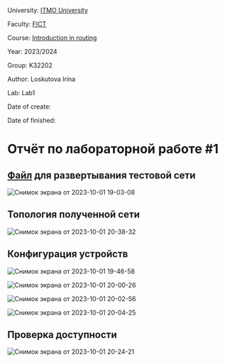 University: [ITMO University](https://itmo.ru/ru/)

Faculty: [FICT](https://fict.itmo.ru)

Course: [Introduction in routing](https://github.com/itmo-ict-faculty/introduction-in-routing)

Year: 2023/2024

Group: K32202

Author: Loskutova Irina

Lab: Lab1

Date of create: 

Date of finished:

# Отчёт по лабораторной работе #1

## [Файл](https://github.com/sgsoul/2023_2024-introduction_in_routing-k33202-loskutova_i_v/blob/main/lab1/topo1.clab.yml) для развертывания тестовой сети

![Снимок экрана от 2023-10-01 19-03-08](https://github.com/sgsoul/2023_2024-introduction_in_routing-k33202-loskutova_i_v/assets/93263659/1c8a3a5f-4850-40dd-b967-7cba65593ef0)


## Топология полученной сети

![Снимок экрана от 2023-10-01 20-38-32](https://github.com/sgsoul/2023_2024-introduction_in_routing-k33202-loskutova_i_v/assets/93263659/da05dc15-c0b4-48a5-98c5-acecdee9a839)

## Конфигурация устройств

![Снимок экрана от 2023-10-01 19-46-58](https://github.com/sgsoul/2023_2024-introduction_in_routing-k33202-loskutova_i_v/assets/93263659/88ba9f58-31b8-43b2-a795-40665cbe3b52)

![Снимок экрана от 2023-10-01 20-00-26](https://github.com/sgsoul/2023_2024-introduction_in_routing-k33202-loskutova_i_v/assets/93263659/16b7f34c-889b-4866-a76a-0d65bc85ddea)

![Снимок экрана от 2023-10-01 20-02-56](https://github.com/sgsoul/2023_2024-introduction_in_routing-k33202-loskutova_i_v/assets/93263659/6b9e46e8-e9fd-4a46-8c48-4ec86b8f795a)

![Снимок экрана от 2023-10-01 20-04-25](https://github.com/sgsoul/2023_2024-introduction_in_routing-k33202-loskutova_i_v/assets/93263659/e8d7fe77-74f3-4381-b4dc-4c519af6ec65)


## Проверка доступности

![Снимок экрана от 2023-10-01 20-24-21](https://github.com/sgsoul/2023_2024-introduction_in_routing-k33202-loskutova_i_v/assets/93263659/1a68157a-af9c-4704-9068-af63455920e2)

